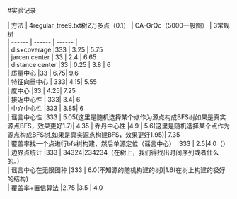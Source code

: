 #实验记录

| 方法 | 4regular_tree9.txt树2万多点（0.1） | CA-GrQc（5000一般图） | 3常规树   
| ------ | ------ | ------ |   
| dis+coverage |333  | 3.25 |  5.75  
| jarcen center | 33  | 2.4 |  6.65  
| distance center |33 | 0.25 | 3.8 |  6   
| 质量中心  |33  | 6.75| 9.6   
| 特征向量中心 | 333| 4.15| 5.55  
| 度中心  |33 | 4.25| 7.25  
| 接近中心性  | 333| 3.4| 6  
| 中介中心性  |333 | 3.85| 6  
| 谣言中心性  |333 | 5.05(这里是随机选择某个点作为源点构成BFS树如果是真实源点BFS，效果更好1.7)| 4.35
| 乔丹中心性  |4.9 | 5.6(这里是随机选择某个点作为源点构成BFS树,如果是真实源点构建BFS，效果更好1.95)| 7.35  
| 覆盖率找一个点进行bfs树构建，然后单源定位（谣言中心）  |333 | 2.5|4.0（）
| 边界点统计  |333 | 34324|234234（在树上，我们得找出时间序列或者什么的。）  
| 谣言中心在无限图种  |333 | 6.0(不知源的随机构建的树)|1.6(在树上构建的极好的结构)  
| 覆盖率+置信算法  |2.75 |3.5 | 4.0   

